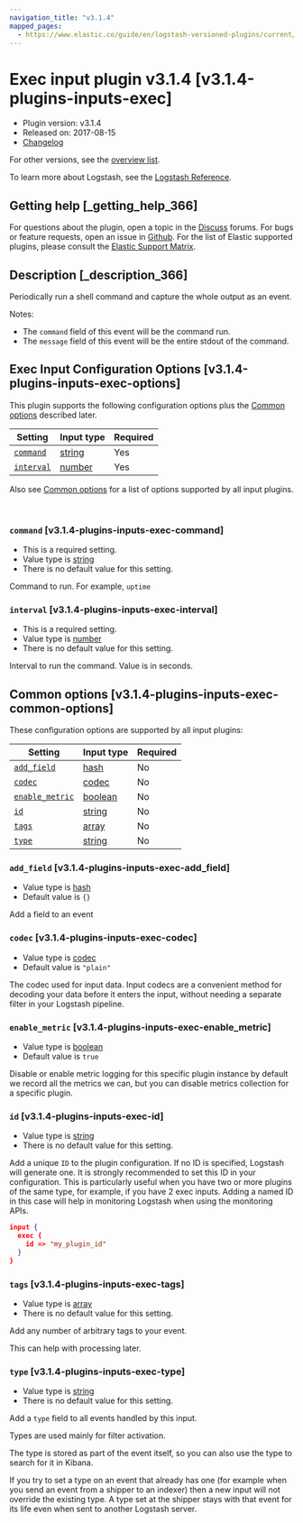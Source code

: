 ```yaml
---
navigation_title: "v3.1.4"
mapped_pages:
  - https://www.elastic.co/guide/en/logstash-versioned-plugins/current/v3.1.4-plugins-inputs-exec.html
---
```


# Exec input plugin v3.1.4 [v3.1.4-plugins-inputs-exec]


* Plugin version: v3.1.4
* Released on: 2017-08-15
* [Changelog](https://github.com/logstash-plugins/logstash-input-exec/blob/v3.1.4/CHANGELOG.md)

For other versions, see the [overview list](input-exec-index.md).

To learn more about Logstash, see the [Logstash Reference](logstash://reference/index.md).

## Getting help [_getting_help_366]

For questions about the plugin, open a topic in the [Discuss](http://discuss.elastic.co) forums. For bugs or feature requests, open an issue in [Github](https://github.com/logstash-plugins/logstash-input-exec). For the list of Elastic supported plugins, please consult the [Elastic Support Matrix](https://www.elastic.co/support/matrix#matrix_logstash_plugins).


## Description [_description_366]

Periodically run a shell command and capture the whole output as an event.

Notes:

* The `command` field of this event will be the command run.
* The `message` field of this event will be the entire stdout of the command.


## Exec Input Configuration Options [v3.1.4-plugins-inputs-exec-options]

This plugin supports the following configuration options plus the [Common options](v3-1-4-plugins-inputs-exec.md#v3.1.4-plugins-inputs-exec-common-options) described later.

| Setting | Input type | Required |
| --- | --- | --- |
| [`command`](v3-1-4-plugins-inputs-exec.md#v3.1.4-plugins-inputs-exec-command) | [string](logstash://reference/configuration-file-structure.md#string) | Yes |
| [`interval`](v3-1-4-plugins-inputs-exec.md#v3.1.4-plugins-inputs-exec-interval) | [number](logstash://reference/configuration-file-structure.md#number) | Yes |

Also see [Common options](v3-1-4-plugins-inputs-exec.md#v3.1.4-plugins-inputs-exec-common-options) for a list of options supported by all input plugins.

 

### `command` [v3.1.4-plugins-inputs-exec-command]

* This is a required setting.
* Value type is [string](logstash://reference/configuration-file-structure.md#string)
* There is no default value for this setting.

Command to run. For example, `uptime`


### `interval` [v3.1.4-plugins-inputs-exec-interval]

* This is a required setting.
* Value type is [number](logstash://reference/configuration-file-structure.md#number)
* There is no default value for this setting.

Interval to run the command. Value is in seconds.



## Common options [v3.1.4-plugins-inputs-exec-common-options]

These configuration options are supported by all input plugins:

| Setting | Input type | Required |
| --- | --- | --- |
| [`add_field`](v3-1-4-plugins-inputs-exec.md#v3.1.4-plugins-inputs-exec-add_field) | [hash](logstash://reference/configuration-file-structure.md#hash) | No |
| [`codec`](v3-1-4-plugins-inputs-exec.md#v3.1.4-plugins-inputs-exec-codec) | [codec](logstash://reference/configuration-file-structure.md#codec) | No |
| [`enable_metric`](v3-1-4-plugins-inputs-exec.md#v3.1.4-plugins-inputs-exec-enable_metric) | [boolean](logstash://reference/configuration-file-structure.md#boolean) | No |
| [`id`](v3-1-4-plugins-inputs-exec.md#v3.1.4-plugins-inputs-exec-id) | [string](logstash://reference/configuration-file-structure.md#string) | No |
| [`tags`](v3-1-4-plugins-inputs-exec.md#v3.1.4-plugins-inputs-exec-tags) | [array](logstash://reference/configuration-file-structure.md#array) | No |
| [`type`](v3-1-4-plugins-inputs-exec.md#v3.1.4-plugins-inputs-exec-type) | [string](logstash://reference/configuration-file-structure.md#string) | No |

### `add_field` [v3.1.4-plugins-inputs-exec-add_field]

* Value type is [hash](logstash://reference/configuration-file-structure.md#hash)
* Default value is `{}`

Add a field to an event


### `codec` [v3.1.4-plugins-inputs-exec-codec]

* Value type is [codec](logstash://reference/configuration-file-structure.md#codec)
* Default value is `"plain"`

The codec used for input data. Input codecs are a convenient method for decoding your data before it enters the input, without needing a separate filter in your Logstash pipeline.


### `enable_metric` [v3.1.4-plugins-inputs-exec-enable_metric]

* Value type is [boolean](logstash://reference/configuration-file-structure.md#boolean)
* Default value is `true`

Disable or enable metric logging for this specific plugin instance by default we record all the metrics we can, but you can disable metrics collection for a specific plugin.


### `id` [v3.1.4-plugins-inputs-exec-id]

* Value type is [string](logstash://reference/configuration-file-structure.md#string)
* There is no default value for this setting.

Add a unique `ID` to the plugin configuration. If no ID is specified, Logstash will generate one. It is strongly recommended to set this ID in your configuration. This is particularly useful when you have two or more plugins of the same type, for example, if you have 2 exec inputs. Adding a named ID in this case will help in monitoring Logstash when using the monitoring APIs.

```json
input {
  exec {
    id => "my_plugin_id"
  }
}
```


### `tags` [v3.1.4-plugins-inputs-exec-tags]

* Value type is [array](logstash://reference/configuration-file-structure.md#array)
* There is no default value for this setting.

Add any number of arbitrary tags to your event.

This can help with processing later.


### `type` [v3.1.4-plugins-inputs-exec-type]

* Value type is [string](logstash://reference/configuration-file-structure.md#string)
* There is no default value for this setting.

Add a `type` field to all events handled by this input.

Types are used mainly for filter activation.

The type is stored as part of the event itself, so you can also use the type to search for it in Kibana.

If you try to set a type on an event that already has one (for example when you send an event from a shipper to an indexer) then a new input will not override the existing type. A type set at the shipper stays with that event for its life even when sent to another Logstash server.



